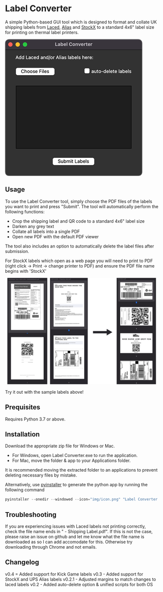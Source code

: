 # Label Converter

A simple Python-based GUI tool which is designed to format and collate UK shipping labels from [Laced](https://www.laced.co.uk/), [Alias](https://www.alias.org/) and [StockX](https://www.stockx.com/) to a standard 4x6" label size for printing on thermal label printers.

![Screenshot](https://github.com/nav17/label_converter/blob/master/img/ss.png?raw=true)

## Usage
To use the Label Converter tool, simply choose the PDF files of the labels you want to print and press "Submit". The tool will automatically perform the following functions:

* Crop the shipping label and QR code to a standard 4x6" label size
* Darken any grey text
* Collate all labels into a single PDF
* Open new PDF with the default PDF viewer

The tool also includes an option to automatically delete the label files after submission.

For StockX labels which open as a web page you will need to print to PDF (right click -> Print -> change printer to PDF) and ensure the PDF file name begins with 'StockX'

![Screenshot](https://github.com/nav17/label_converter/blob/master/img/ss2.png?raw=true)

Try it out with the sample labels above!

## Prequisites
Requires Python 3.7 or above.

## Installation

Download the appropriate zip file for Windows or Mac.

* For Windows, open Label Converter.exe to run the application. 
* For Mac, move the folder & app to your Applications folder.

It is recommended moving the extracted folder to an applications to prevent deleting necessary files by mistake.

Alternatively, use [pyinstaller](https://pyinstaller.org/) to generate the python app by running the following command 

```python
pyinstaller --onedir --windowed --icon="img/icon.png" "Label Converter.py"
```

## Troubleshooting

If you are experiencing issues with Laced labels not printing correctly, check the file name ends in " - Shipping Label.pdf". 
If this is not the case, please raise an issue on github and let me know what the file name is downloaded as so I can add accomodate for this. Otherwise try downloading through Chrome and not emails.



## Changelog

v0.4 = Added support for Kick Game labels
v0.3 - Added support for StockX and UPS Alias labels 
v0.2.1 - Adjusted margins to match changes to laced labels
v0.2 - Added auto-delete option & unified scripts for both OS